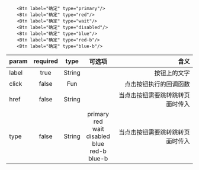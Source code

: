 

<Btn label="确定" type="primary"/> <br/>
<Btn label="确定" type="red"/> <br/>
<Btn label="确定" type="wait"/> <br/>
<Btn label="确定" type="disabled"/> <br/>
<Btn label="确定" type="blue"/> <br/>
<Btn label="确定" type="red-b"/> <br/>
<Btn label="确定" type="blue-b"/> <br/> 


``` vue{}
    <Btn label="确定" type="primary"/>
    <Btn label="确定" type="red"/>
    <Btn label="确定" type="wait"/>
    <Btn label="确定" type="disabled"/>
    <Btn label="确定" type="blue"/>
    <Btn label="确定" type="red-b"/>
    <Btn label="确定" type="blue-b"/>
```




| param     | required      |  type      | 可选项       | 含义  |
| --------- |:-------------:|:----------:|:-----------:| -----:|
| label     |   true        | String     |             | 按钮上的文字 |
| click     |   false       | Fun        |             | 点击按钮执行的回调函数 |
| href      | false         | String     |             | 当点击按钮需要跳转跳转页面时传入 |
| type      | false         | String     |   primary <br/> red <br/> wait <br/> disabled <br/> blue <br/> red-b <br/> blue-b   | 当点击按钮需要跳转跳转页面时传入 |


